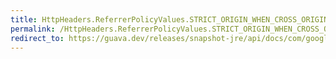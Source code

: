 ```yaml
---
title: HttpHeaders.ReferrerPolicyValues.STRICT_ORIGIN_WHEN_CROSS_ORIGIN
permalink: /HttpHeaders.ReferrerPolicyValues.STRICT_ORIGIN_WHEN_CROSS_ORIGIN/
redirect_to: https://guava.dev/releases/snapshot-jre/api/docs/com/google/common/net/HttpHeaders.ReferrerPolicyValues.html#STRICT_ORIGIN_WHEN_CROSS_ORIGIN
---
```

